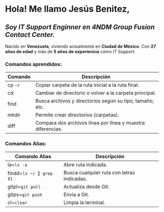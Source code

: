 # Hola! Me llamo **Jesús Benitez**,

## _Soy **IT Support Enginner** en **4NDM Group Fusion Contact Center**._

Nacido en **Venezuela**, viviendo actualmente en **Ciudad de México**. Con **27 años de edad** y más de **5 años de experiencia** cómo _IT Support_.

### Comandos aprendidos:

| Comando | Descripción                                                 |
| ------  | ------                                                      |
| cp -r   | Copiar carpeta de la ruta inicial a la ruta final.          |
| cd      | Cambiar de directorio o volver a la carpeta principal.      |
| find    | Busca archivos y directorios según su tipo, tamaño, etc.    |
| mkdir   | Permite crear directorios (carpetas).                       |
| diff    | Compara dos archivos línea por línea y muestra diferencias. |

### Comandos Alias:

| Comando Alias               | Descripción                                 |
| ------                      | ------                                      |
| la=```ls -a```              | Abre ruta indicada.                         |
| findd=```ls ~/ ║ grep $1``` | Busca cualquier ruta con letras indicadas.  |
| gitpl=```git pull```        | Actualiza desde Git.                        |
| gitps=```git push```        | Envía a Git.                                |
| cl=```clear```              | Limpia la terminal.                         |
